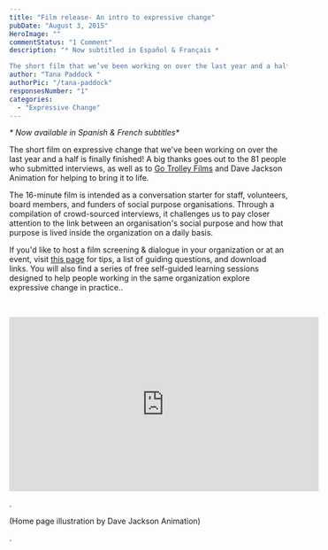 ```yaml
---
title: "Film release- An intro to expressive change"
pubDate: "August 3, 2015"
HeroImage: ""
commentStatus: "1 Comment"
description: "* Now subtitled in Español & Français *

The short film that we’ve been working on over the last year and a half is finally finished! The 16-minute film is intended as a conversation starter for staff, volunteers & funders of social purpose organisations. Through a compilation of crowd-sourced interviews, it challenges us to pay closer attention to the link between an organisation’s social purpose and how that purpose is lived inside the organization on a daily basis."
author: "Tana Paddock "
authorPic: "/tana-paddock"
responsesNumber: "1"
categories: 
  - "Expressive Change"
---
```


_\* Now available in Spanish & French subtitles\*_

The short film on expressive change that we've been working on over the last year and a half is finally finished! A big thanks goes out to the 81 people who submitted interviews, as well as to [Go Trolley Films](http://www.gotrolley.com/) and Dave Jackson Animation for helping to bring it to life.

The 16-minute film is intended as a conversation starter for staff, volunteers, board members, and funders of social purpose organisations. Through a compilation of crowd-sourced interviews, it challenges us to pay closer attention to the link between an organisation's social purpose and how that purpose is lived inside the organization on a daily basis. 

If you'd like to host a film screening & dialogue in your organization or at an event, visit [this page](https://organizationunbound.org/in-practice/) for tips, a list of guiding questions, and download links. You will also find a series of free self-guided learning sessions designed to help people working in the same organization explore expressive change in practice..

 

<iframe src="https://www.youtube.com/embed/wOSSb5d1lq4" width="560" height="315" frameborder="0" allowfullscreen="allowfullscreen"></iframe>

.

(Home page illustration by Dave Jackson Animation) 

.

